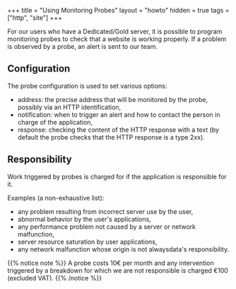 +++
title = "Using Monitoring Probes"
layout = "howto"
hidden = true
tags = ["http", "site"]
+++

For our users who have a Dedicated/Gold server, it is possible to program monitoring probes to check that a website is working properly. If a problem is observed by a probe, an alert is sent to our team.

## Configuration

The probe configuration is used to set various options:

- address: the precise address that will be monitored by the probe, possibly via an HTTP identification,
- notification: when to trigger an alert and how to contact the person in charge of the application,
- response: checking the content of the HTTP response with a text (by default the probe checks that the HTTP response is a type 2xx).

## Responsibility

Work triggered by probes is charged for if the application is responsible for it.

Examples (a non-exhaustive list):

  - any problem resulting from incorrect server use by the user,
  - abnormal behavior by the user's applications,
  - any performance problem not caused by a server or network malfunction,
  - server resource saturation by user applications,
  - any network malfunction whose origin is not alwaysdata's responsibility.

{{% notice note %}}
A probe costs 10€ per month and any intervention triggered by a breakdown for which we are not responsible is charged €100 (excluded VAT).
{{% /notice %}}
